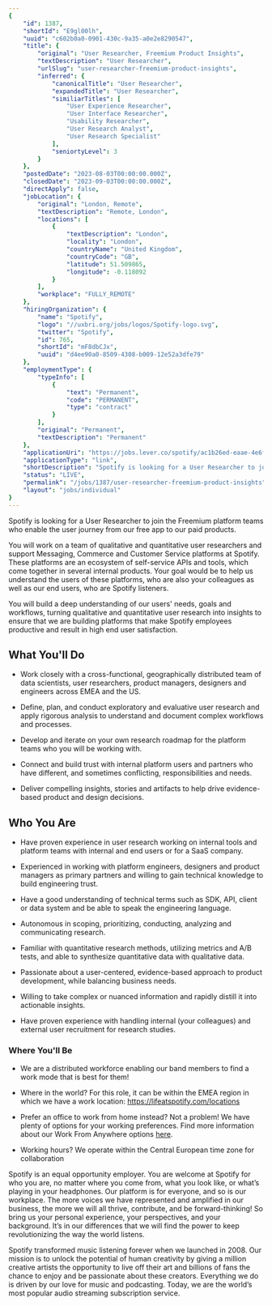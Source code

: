 ```yaml
---
{
	"id": 1387,
	"shortId": "E9gl00lh",
	"uuid": "c602b0a0-0901-430c-9a35-a0e2e8290547",
	"title": {
		"original": "User Researcher, Freemium Product Insights",
		"textDescription": "User Researcher",
		"urlSlug": "user-researcher-freemium-product-insights",
		"inferred": {
			"canonicalTitle": "User Researcher",
			"expandedTitle": "User Researcher",
			"similiarTitles": [
				"User Experience Researcher",
				"User Interface Researcher",
				"Usability Researcher",
				"User Research Analyst",
				"User Research Specialist"
			],
			"seniortyLevel": 3
		}
	},
	"postedDate": "2023-08-03T00:00:00.000Z",
	"closedDate": "2023-09-03T00:00:00.000Z",
	"directApply": false,
	"jobLocation": {
		"original": "London, Remote",
		"textDescription": "Remote, London",
		"locations": [
			{
				"textDescription": "London",
				"locality": "London",
				"countryName": "United Kingdom",
				"countryCode": "GB",
				"latitude": 51.509865,
				"longitude": -0.118092
			}
		],
		"workplace": "FULLY_REMOTE"
	},
	"hiringOrganization": {
		"name": "Spotify",
		"logo": "//uxbri.org/jobs/logos/Spotify-logo.svg",
		"twitter": "Spotify",
		"id": 765,
		"shortId": "mF8dbCJx",
		"uuid": "d4ee90a0-8509-4308-b009-12e52a3dfe79"
	},
	"employmentType": {
		"typeInfo": [
			{
				"text": "Permanent",
				"code": "PERMANENT",
				"type": "contract"
			}
		],
		"original": "Permanent",
		"textDescription": "Permanent"
	},
	"applicationUri": "https://jobs.lever.co/spotify/ac1b26ed-eaae-4e6f-b56d-975dbfeaaac2/apply",
	"applicationType": "link",
	"shortDescription": "Spotify is looking for a User Researcher to join the Freemium platform teams who enable the user journey from our free app to our paid products. You will work on a team of qualitative and",
	"status": "LIVE",
	"permalink": "/jobs/1387/user-researcher-freemium-product-insights",
	"layout": "jobs/individual"
}
---
```

<p>Spotify is looking for a User Researcher to join the Freemium platform teams who enable the user journey from our free app to our paid products.</p><p>You will work on a team of qualitative and quantitative user researchers and support Messaging, Commerce and Customer Service platforms at Spotify. These platforms are an ecosystem of self-service APIs and tools, which come together in several internal products. Your goal would be to help us understand the users of these platforms, who are also your colleagues as well as our end users, who are Spotify listeners.</p><p>You will build a deep understanding of our users' needs, goals and workflows, turning qualitative and quantitative user research into insights to ensure that we are building platforms that make Spotify employees productive and result in high end user satisfaction.&nbsp;</p><h2>What You'll Do</h2><ul><li><p>Work closely with a cross-functional, geographically distributed team of data scientists, user researchers, product managers, designers and engineers across EMEA and the US.</p></li><li><p>Define, plan, and conduct exploratory and evaluative user research and apply rigorous analysis to understand and document complex workflows and processes.</p></li><li><p>Develop and iterate on your own research roadmap for the platform teams who you will be working with.</p></li><li><p>Connect and build trust with internal platform users and partners who have different, and sometimes conflicting, responsibilities and needs.</p></li><li><p>Deliver compelling insights, stories and artifacts to help drive evidence-based product and design decisions.</p></li></ul><h2>Who You Are</h2><ul><li><p>Have proven experience in user research working on internal tools and platform teams with internal and end users or for a SaaS company.</p></li><li><p>Experienced in working with platform engineers, designers and product managers as primary partners and willing to gain technical knowledge to build engineering trust.</p></li><li><p>Have a good understanding of technical terms such as SDK, API, client or data system and be able to speak the engineering language.</p></li><li><p>Autonomous in scoping, prioritizing, conducting, analyzing and communicating research.</p></li><li><p>Familiar with quantitative research methods, utilizing metrics and A/B tests, and able to synthesize quantitative data with qualitative data.</p></li><li><p>Passionate about a user-centered, evidence-based approach to product development, while balancing business needs.</p></li><li><p>Willing to take complex or nuanced information and rapidly distill it into actionable insights.</p></li><li><p>Have proven experience with handling internal (your colleagues) and external user recruitment for research studies.&nbsp;</p></li></ul><h3>Where You'll Be</h3><ul><li><p>We are a distributed workforce enabling our band members to find a work mode that is best for them!</p></li><li><p>Where in the world? For this role, it can be within the EMEA region in which we have a work location: <a target="_blank" rel="noopener noreferrer nofollow" href="https://lifeatspotify.com/locations">https://lifeatspotify.com/locations</a></p></li><li><p>Prefer an office to work from home instead? Not a problem! We have plenty of options for your working preferences. Find more information about our Work From Anywhere options <a target="_blank" rel="noopener noreferrer nofollow" href="https://spotifyjobs.com/work-from-anywhere">here</a>.</p></li><li><p>Working hours? We operate within the Central European time zone for collaboration&nbsp;</p></li></ul><p>Spotify is an equal opportunity employer. You are welcome at Spotify for who you are, no matter where you come from, what you look like, or what’s playing in your headphones. Our platform is for everyone, and so is our workplace. The more voices we have represented and amplified in our business, the more we will all thrive, contribute, and be forward-thinking! So bring us your personal experience, your perspectives, and your background. It’s in our differences that we will find the power to keep revolutionizing the way the world listens.</p><p>Spotify transformed music listening forever when we launched in 2008. Our mission is to unlock the potential of human creativity by giving a million creative artists the opportunity to live off their art and billions of fans the chance to enjoy and be passionate about these creators. Everything we do is driven by our love for music and podcasting. Today, we are the world’s most popular audio streaming subscription service.</p>
